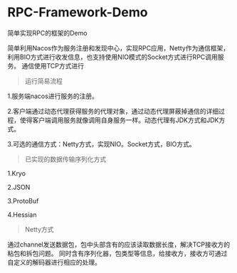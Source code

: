 # RPC-Framework-Demo

简单实现RPC的框架的Demo

简单利用Nacos作为服务注册和发现中心，实现RPC应用，Netty作为通信框架，利用BIO方式进行收发信息，也支持使用NIO模式的Socket方式进行RPC调用服务。
通信使用TCP方式进行

>运行简易流程

1.服务端nacos进行服务的注册。

2.客户端通过动态代理获得服务的代理对象，通过动态代理屏蔽掉通信的详细过程，使得客户端调用服务就像调用自身服务一样。动态代理有JDK方式和JDK方式。

3.可选的通信方式：Netty方式，实现NIO。Socket方式，BIO方式。

> 已实现的数据传输序列化方式

1.Kryo

2.JSON

3.ProtoBuf

4.Hessian

> Netty方式

通过channel发送数据包，包中头部含有的应该读取数据长度，解决TCP接收方的粘包和拆包问题。
同时含有序列化器，包类型等信息，给接收方，接收方可通过自定义的解码器进行相应的处理。